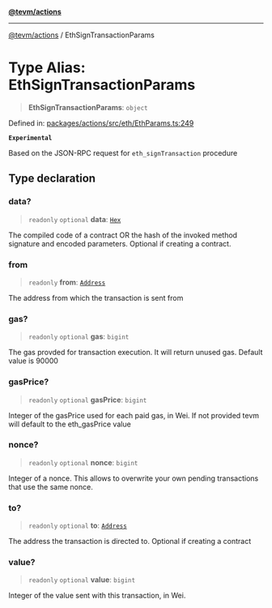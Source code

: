 [**@tevm/actions**](../README.md)

***

[@tevm/actions](../globals.md) / EthSignTransactionParams

# Type Alias: EthSignTransactionParams

> **EthSignTransactionParams**: `object`

Defined in: [packages/actions/src/eth/EthParams.ts:249](https://github.com/evmts/tevm-monorepo/blob/main/packages/actions/src/eth/EthParams.ts#L249)

**`Experimental`**

Based on the JSON-RPC request for `eth_signTransaction` procedure

## Type declaration

### data?

> `readonly` `optional` **data**: [`Hex`](Hex.md)

The compiled code of a contract OR the hash of the invoked method signature and encoded parameters.
Optional if creating a contract.

### from

> `readonly` **from**: [`Address`](Address.md)

The address from which the transaction is sent from

### gas?

> `readonly` `optional` **gas**: `bigint`

The gas provded for transaction execution. It will return unused gas.
Default value is 90000

### gasPrice?

> `readonly` `optional` **gasPrice**: `bigint`

Integer of the gasPrice used for each paid gas, in Wei.
If not provided tevm will default to the eth_gasPrice value

### nonce?

> `readonly` `optional` **nonce**: `bigint`

Integer of a nonce. This allows to overwrite your own pending transactions that use the same nonce.

### to?

> `readonly` `optional` **to**: [`Address`](Address.md)

The address the transaction is directed to. Optional if
creating a contract

### value?

> `readonly` `optional` **value**: `bigint`

Integer of the value sent with this transaction, in Wei.
